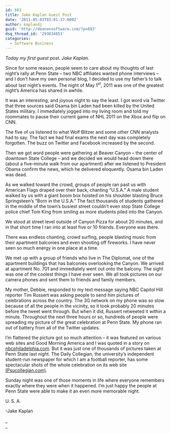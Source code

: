```yaml
---
id: 683
title: Jake Kaplan Guest Post
date: '2011-05-03T03:01:37.000Z'
author: kaplandj
guid: 'http://deanonsoftware.com/?p=683'
dsq_thread_id: '293834853'
categories:
  - Software Business
---
```

_Today my first guest post. Jake Kaplan._

Since for some reason, people seem to care about my thoughts of last night’s rally at Penn State – two NBC affiliates wanted phone interviews – and I don’t have my own personal blog, I decided to use my father’s to talk about last night’s events. The night of May 1<sup>st</sup>, 2011 was one of the greatest night’s America has shared in awhile.

It was an interesting, and joyous night to say the least. I got word via Twitter that three sources said Osama bin Laden had been killed by the United States military. I immediately jogged into my living room and told my roommates to pause their current game of NHL 2011 on the Xbox and flip on CNN.

The five of us listened to what Wolf Blitzer and some other CNN analysts had to say. The fact we had final exams the next day was completely forgotten. The buzz on Twitter and Facebook increased by the second.

Then we got word people were gathering at Beaver Canyon – the center of downtown State College – and we decided we would head down there (about a five-minute walk from our apartment) after we listened to President Obama confirm the news, which he delivered eloquently. Osama bin Laden was dead.

As we walked toward the crowd, groups of people ran past us with American Flags draped over their back, chanting “U.S.A.” A male student walked by us with a giant boom box hoisted on his shoulder blasting Bruce Springsteen’s “Born in the U.S.A.” The fact thousands of students gathered in the middle of the town’s busiest street couldn’t even stop State College police chief Tom King from smiling as more students piled into the Canyon.

We stood at street level outside of Canyon Pizza for about 20 minutes, and in that short time I ran into at least five or 10 friends. Everyone was there.

There was endless chanting, crowd surfing, people blasting music from their apartment balconies and even shooting off fireworks. I have never seen so much energy in one place at a time.

We met up with a group of friends who live in The Diplomat, one of the apartment buildings that has balconies overlooking the Canyon. We arrived at apartment No. 701 and immediately went out onto the balcony. The sight was one of the coolest things I have ever seen. We all took pictures on our camera phones and sent them to friends and family members.

My mother, Debbie, responded to my text message saying NBC Capitol Hill reporter Tim Russert was asking people to send him pictures of celebrations across the country. The 3G network on my phone was so slow because of all the people in the vicinity, so it took probably 20 minutes before the tweet went through. But when it did, Russert retweeted it within a minute. Throughout the next three hours or so, hundreds of people were spreading my picture of the great celebration at Penn State. My phone ran out of battery from all of the Twitter updates.

I’m flattered the picture got so much attention – it was featured on various web sites and Good Morning America and I was quoted in a story on [nbcphiladelphia.com](http://www.nbcphiladelphia.com/news/local/Thousands-of-Penn-State-Students-Celebrate-Osama-bin-Ladens-Death-121071559.html). But it was just one of thousands of pictures taken at Penn State last night. The Daily Collegian, the university’s independent student-run newspaper for which I am a football reporter, has some spectacular shots of the whole celebration on its web site [(Psucollegian.com)](http://psucollegian.com/).

Sunday night was one of those moments in life where everyone remembers exactly where they were when it happened. I’m just happy the people at Penn State were able to make it an even more memorable night.

U. S. A.

-Jake Kaplan

_  
_
